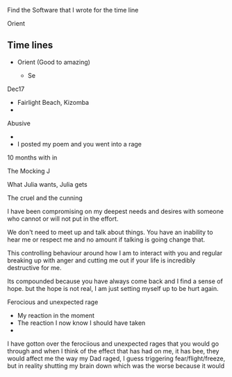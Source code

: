 Find the Software that I wrote for the time line

Orient

## Time lines

- Orient (Good to amazing)

  - Se


Dec17

  - Fairlight Beach, Kizomba
  - 
Abusive

  - 
  - I posted my poem and you went into a rage


10 months with in 

The Mocking J

What Julia wants, Julia gets

The cruel and the cunning

I have been compromising on my deepest needs and desires with someone who cannot or will not put in the effort.

We don't need to meet up and talk about things. You have an inability to hear me or respect me and no amount if talking is going change that.

This controlling behaviour around how I am to interact with you and regular breaking up with anger and cutting me out if your life is incredibly destructive for me. 

Its compounded because you have always come back and I find a sense of hope. but the hope is not real, I am just setting myself up to be hurt again.




Ferocious and unexpected rage
  - My reaction in the moment
  - The reaction I now know I should have taken
  - 

I have gotton over the ferociious and unexpected rages that you would go through and when I think of the effect that has had on me, it has bee, they would affect me the way my Dad raged, I guess triggering fear/flight/freeze, but in reality shutting my brain down which was the worse because it would 
